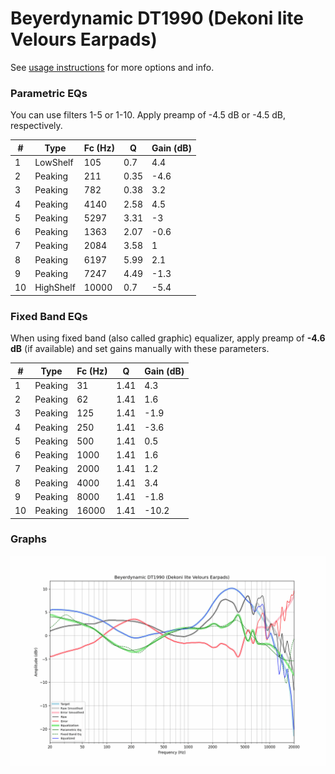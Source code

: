 # Beyerdynamic DT1990 (Dekoni lite Velours Earpads)
See [usage instructions](https://github.com/jaakkopasanen/AutoEq#usage) for more options and info.

### Parametric EQs
You can use filters 1-5 or 1-10. Apply preamp of -4.5 dB or -4.5 dB, respectively.

|   # | Type      |   Fc (Hz) |    Q |   Gain (dB) |
|-----|-----------|-----------|------|-------------|
|   1 | LowShelf  |       105 | 0.7  |         4.4 |
|   2 | Peaking   |       211 | 0.35 |        -4.6 |
|   3 | Peaking   |       782 | 0.38 |         3.2 |
|   4 | Peaking   |      4140 | 2.58 |         4.5 |
|   5 | Peaking   |      5297 | 3.31 |        -3   |
|   6 | Peaking   |      1363 | 2.07 |        -0.6 |
|   7 | Peaking   |      2084 | 3.58 |         1   |
|   8 | Peaking   |      6197 | 5.99 |         2.1 |
|   9 | Peaking   |      7247 | 4.49 |        -1.3 |
|  10 | HighShelf |     10000 | 0.7  |        -5.4 |

### Fixed Band EQs
When using fixed band (also called graphic) equalizer, apply preamp of **-4.6 dB** (if available) and set gains manually with these parameters.

|   # | Type    |   Fc (Hz) |    Q |   Gain (dB) |
|-----|---------|-----------|------|-------------|
|   1 | Peaking |        31 | 1.41 |         4.3 |
|   2 | Peaking |        62 | 1.41 |         1.6 |
|   3 | Peaking |       125 | 1.41 |        -1.9 |
|   4 | Peaking |       250 | 1.41 |        -3.6 |
|   5 | Peaking |       500 | 1.41 |         0.5 |
|   6 | Peaking |      1000 | 1.41 |         1.6 |
|   7 | Peaking |      2000 | 1.41 |         1.2 |
|   8 | Peaking |      4000 | 1.41 |         3.4 |
|   9 | Peaking |      8000 | 1.41 |        -1.8 |
|  10 | Peaking |     16000 | 1.41 |       -10.2 |

### Graphs
![](./Beyerdynamic%20DT1990%20(Dekoni%20lite%20Velours%20Earpads).png)
